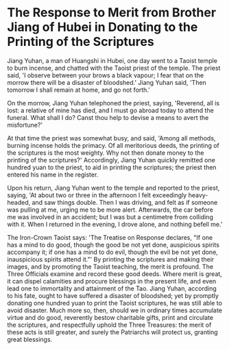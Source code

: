 # The Response to Merit from Brother Jiang of Hubei in Donating to the Printing of the Scriptures

Jiang Yuhan, a man of Huangshi in Hubei, one day went to a Taoist temple to burn incense, and chatted with the Taoist priest of the temple. The priest said, 'I observe between your brows a black vapour; I fear that on the morrow there will be a disaster of bloodshed.' Jiang Yuhan said, 'Then tomorrow I shall remain at home, and go not forth.'

On the morrow, Jiang Yuhan telephoned the priest, saying, 'Reverend, all is lost: a relative of mine has died, and I must go abroad today to attend the funeral. What shall I do? Canst thou help to devise a means to avert the misfortune?'

At that time the priest was somewhat busy, and said, 'Among all methods, burning incense holds the primacy. Of all meritorious deeds, the printing of the scriptures is the most weighty. Why not then donate money to the printing of the scriptures?' Accordingly, Jiang Yuhan quickly remitted one hundred yuan to the priest, to aid in printing the scriptures; the priest then entered his name in the register.

Upon his return, Jiang Yuhan went to the temple and reported to the priest, saying, 'At about two or three in the afternoon I felt exceedingly heavy-headed, and saw things double. Then I was driving, and felt as if someone was pulling at me, urging me to be more alert. Afterwards, the car before me was involved in an accident; but I was but a centimetre from colliding with it. When I returned in the evening, I drove alone, and nothing befell me.'

The Iron-Crown Taoist says: 'The Treatise on Response declares, "If one has a mind to do good, though the good be not yet done, auspicious spirits accompany it; if one has a mind to do evil, though the evil be not yet done, inauspicious spirits attend it."' By printing the scriptures and making their images, and by promoting the Taoist teaching, the merit is profound. The Three Officials examine and record these good deeds. Where merit is great, it can dispel calamities and procure blessings in the present life, and even lead one to immortality and attainment of the Tao. Jiang Yuhan, according to his fate, ought to have suffered a disaster of bloodshed; yet by promptly donating one hundred yuan to print the Taoist scriptures, he was still able to avoid disaster. Much more so, then, should we in ordinary times accumulate virtue and do good, reverently bestow charitable gifts, print and circulate the scriptures, and respectfully uphold the Three Treasures: the merit of these acts is still greater, and surely the Patriarchs will protect us, granting great blessings.
